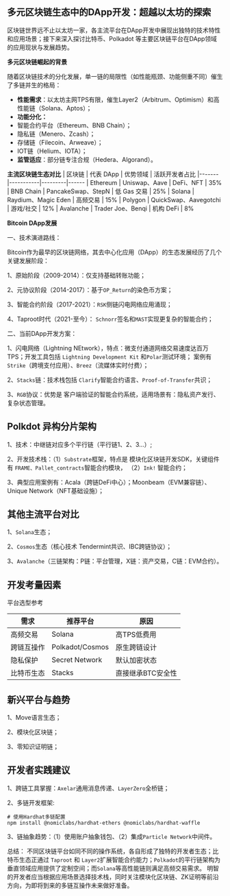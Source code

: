 ## 多元区块链生态中的DApp开发：超越以太坊的探索

区块链世界远不止以太坊一家，各主流平台在DApp开发中展现出独特的技术特性和应用场景；接下来深入探讨比特币、Polkadot 等主要区块链平台在DApp领域的应用现状与发展趋势。

**多元区块链崛起的背景**

随着区块链技术的分化发展，单一链的局限性（如性能瓶颈、功能侧重不同）催生了多链并生的格局：
- **性能需求**：以太坊主网TPS有限，催生Layer2（Arbitrum、Optimism）和高性能链（Solana、Aptos）；
- **功能分化：**
- 智能合约平台（Ethereum、BNB Chain）；
- 隐私链（Menero、Zcash）；
- 存储链（Filecoin、Arweave）；
- IOT链（Helium、IOTA）；
- **监管适应**：部分链专注合规（Hedera、Algorand）。

**主流区块链生态对比**
| 区块链	| 代表 DApp	| 优势领域	| 活跃开发者占比
|-------|-----------|---------|------
| Ethereum	| Uniswap、Aave	| DeFi、NFT	| 35%
| BNB Chain	| PancakeSwap、StepN	| 低 Gas 交易	| 25%
| Solana	| Raydium、Magic Eden	| 高频交易	| 15%
| Polygon	| QuickSwap、Aavegotchi	| 游戏/社交	| 12%
| Avalanche	| Trader Joe、Benqi	| 机构 DeFi	| 8%

**Bitcoin DApp发展**

一、技术演进路线：

Bitcoin作为最早的区块链网络，其去中心化应用（DApp）的生态发展经历了几个关键发展阶段：

1、原始阶段（2009-2014）：仅支持基础转账功能；

2、元协议阶段（2014-2017）：基于`OP_Return`的染色币方案；

3、智能合约阶段（2017-2021）：`RSK`侧链闪电网络应用涌现；

4、Taproot时代（2021-至今）： `Schnorr`签名和`MAST`实现更复杂的智能合约；

二、当前DApp开发方案：

1、闪电网络（Lightning NEtwork），特点：微支付通道网络交易速度达百万TPS；开发工具包括 `Lightning Development Kit` 和`Polar`测试环境； 案例有`Strike`（跨境支付应用）、`Breez`（流媒体实时付费）；

2、`Stacks`链：技术栈包括 `Clarify`智能合约语言、`Proof-of-Transfer`共识；

3、`RGB`协议：优势是 客户端验证的智能合约系统，适用场景有：隐私资产发行、复杂状态管理。

## Polkdot 异构分片架构

1、技术：中继链对应多个平行链（平行链1、2、3...）;

2、开发技术栈：（1）`Substrate`框架，特点是 模块化区块链开发SDK，关键组件有 `FRAME、Pallet_contracts`智能合约模块， （2）`Ink!` 智能合约；

3、典型应用案例有：Acala（跨链DeFi中心）；Moonbeam（EVM兼容链）、Unique Network（NFT基础设施）；

## 其他主流平台对比

1、`Solana`生态；

2、`Cosmos`生态（核心技术 Tendermint共识、IBC跨链协议）；

3、`Avalanche`（三链架构：P链：平台管理，X链：资产交易，C链：EVM合约）。

## 开发考量因素

平台选型参考

| 需求	      | 推荐平台	      | 原因
|-------------|-----------------|----------
| 高频交易	    | Solana	        | 高TPS低费用
| 跨链互操作	  | Polkadot/Cosmos	| 原生跨链设计
| 隐私保护	    | Secret Network	| 默认加密状态
| 比特币生态	  | Stacks	        | 直接继承BTC安全性


## 新兴平台与趋势

1、Move语言生态；

2、模块化区块链；

3、零知识证明链；

## 开发者实践建议

1、跨链工具掌握：`Axelar`通用消息传递、`LayerZero`全桥链；

2、多链开发框架:
```
# 使用Hardhat多链配置
npm install @nomiclabs/hardhat-ethers @nomiclabs/hardhat-waffle
```
3、链抽象趋势：（1）使用账户抽象钱包、（2）集成`Particle Network`中间件。

总结： 不同区块链平台如同不同的操作系统，各自形成了独特的开发者生态；比特币生态正通过 `Taproot` 和 `Layer2`扩展智能合约能力；`Polkadot`的平行链架构为垂直领域应用提供了定制空间；而`Solana`等高性能链则满足高频交易需求。 明智的开发者应当根据应用场景选择技术栈，同时关注模块化区块链、ZK证明等前沿方向，为即将到来的多链互操作未来做好准备。




